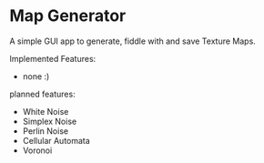 # Map Generator

A simple GUI app to generate, fiddle with and save Texture Maps.

Implemented Features:

- none :)

planned features:

- White Noise
- Simplex Noise
- Perlin Noise
- Cellular Automata
- Voronoi
